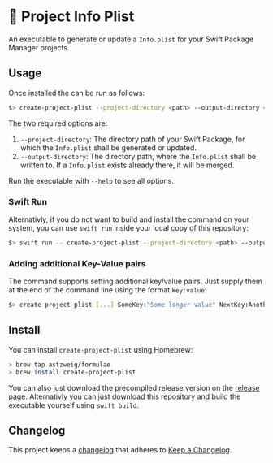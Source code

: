 # 🔖 Project Info Plist
An executable to generate or update a `Info.plist` for your Swift Package
Manager projects.

## Usage
Once installed the can be run as follows:
```zsh
$> create-project-plist --project-directory <path> --output-directory <path>
```

The two required options are:

1. `--project-directory`: The directory path of your Swift Package, for which
  the `Info.plist` shall be generated or updated.
2. `--output-directory`: The directory path, where the `Info.plist` shall be
  written to. If a `Info.plist` exists already there, it will be merged.
  
Run the executable with `--help` to see all options.

### Swift Run
Alternativly, if you do not want to build and install the command on your
system, you can use `swift run` inside your local copy of this repository:

```zsh
$> swift run -- create-project-plist --project-directory <path> --output-directory <path>
```

### Adding additional Key-Value pairs
The command supports setting additional key/value pairs. Just supply them
at the end of the command line using the format `key:value`:

```zsh
$> create-project-plist [...] SomeKey:"Some longer value" NextKey:AnotherValue
```

## Install
You can install `create-project-plist` using Homebrew:

```sh
> brew tap astzweig/formulae
> brew install create-project-plist
```

You can also just download the precompiled release version on the
[release page](https://github.com/astzweig/swift-project-info-plist/releases).
Alternativly you can just download this repository and build the executable
yourself using `swift build`.

## Changelog
This project keeps a [changelog](CHANGELOG.md) that adheres to
[Keep a Changelog](https://keepachangelog.com/en/1.1.0/).
